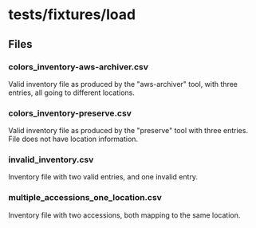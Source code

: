 # tests/fixtures/load

## Files

### colors_inventory-aws-archiver.csv

Valid inventory file as produced by the "aws-archiver" tool, with three
entries, all going to different locations.

### colors_inventory-preserve.csv

Valid inventory file as produced by the "preserve" tool with three entries.
File does not have location information.

### invalid_inventory.csv

Inventory file with two valid entries, and one invalid entry.

### multiple_accessions_one_location.csv

Inventory file with two accessions, both mapping to the same location.

